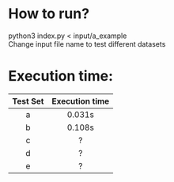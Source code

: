# How to run?
python3 index.py < input/a_example <br />
Change input file name to test different datasets 

# Execution time:

| **Test Set**  | **Execution time** |
| :---: | :---: |
| a  | 0.031s  |
| b  | 0.108s  |
| c  | ? |
| d  | ?  |
| e  | ?  |
